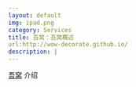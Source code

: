 ```yaml
---
layout: default
img: ipad.png
category: Services
title: 吾窝：吾窝概述
url:http://wow-decorate.github.io/
description: |
---
```

   [吾窝](http://wow-decorate.github.io/) 介绍